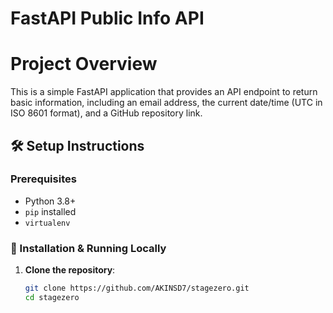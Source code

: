 # FastAPI Public Info API

# Project Overview
This is a simple FastAPI application that provides an API endpoint to return basic information, including an email address, the current date/time (UTC in ISO 8601 format), and a GitHub repository link.

## 🛠 Setup Instructions
### Prerequisites
- Python 3.8+
- `pip` installed
- `virtualenv`

### 🔧 Installation & Running Locally
1. **Clone the repository**:
   ```sh
   git clone https://github.com/AKINSD7/stagezero.git
   cd stagezero
